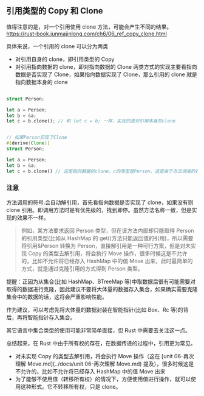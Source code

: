 ## 引用类型的 Copy 和 Clone

值得注意的是，对一个引用使用 clone 方法，可能会产生不同的结果。
https://rust-book.junmajinlong.com/ch6/06_ref_copy_clone.html

具体来说，一个引用的 clone 可以分为两类

- 对引用自身的 clone，即引用类型的 Copy
- 对引用指向数据的 clone，即对指向数据的 Clone
  两类方式的实现主要看指向数据是否实现了 Clone，如果指向数据实现了 Clone，那么引用的 clone 就是指向数据本身的 clone

```rs

struct Person;

let a = Person;
let b = &a;
let c = b.clone(); // 和 let c = b; 一样，实现的是对引用本身的clone


// 如果Person实现了Clone
#[derive(Clone)]
struct Person;

let a = Person;
let b = &a;
let c = b.clone() // 这是指向数据的clone，c的类型是Person。这是由于方法调用的符号.会自动解引用，首先看指向数据是否实现了clone，如果没有则clone引用。即调用方法时是有优先级的，找到即停。虽然方法名称一致，但是实现的效果不一样。
```

### 注意

方法调用的符号.会自动解引用，首先看指向数据是否实现了 clone，如果没有则 clone 引用。即调用方法时是有优先级的，找到即停。虽然方法名称一致，但是实现的效果不一样。

> 例如，某方法要求返回 Person 类型，但在该方法内部却只能取得 Person 的引用类型(比如从 HashMap 的 get()方法只能返回值的引用)，所以需要将引用&Person 转换为 Person，直接解引用是一种可行方案，但是对未实现 Copy 的类型去解引用，将会执行 Move 操作，很多时候这是不允许的，比如不允许将已经存入 HashMap 中的值 Move 出来，此时最简单的方式，就是通过克隆引用的方式得到 Person 类型。

提醒：正因为从集合(比如 HashMap、BTreeMap 等)中取数据后很有可能需要对取得的数据进行克隆，因此建议不要将大体量的数据存入集合，如果确实需要克隆集合中的数据的话，这将会严重影响性能。

作为建议，可以考虑先将大体量的数据封装在智能指针(比如 Box、Rc 等)的背后，再将智能指针存入集合。

其它语言中集合类型的使用可能非常简单直接，但 Rust 中需要去关注这一点。

总结起来，在 Rust 中由于所有权的存在，在数据传递的过程中，引用更为常见。

- 对未实现 Copy 的类型去解引用，将会执行 Move 操作（这在 [unit 06-再次理解 Move.md](../docs/unit 06-再次理解 Move.md) 提及），很多时候这是不允许的，比如不允许将已经存入 HashMap 中的值 Move 出来
- 为了能够不使用值（转移所有权）的情况下，方便使用值进行操作，就可以使用这种形式。它不转移所有权，只是 clone。
